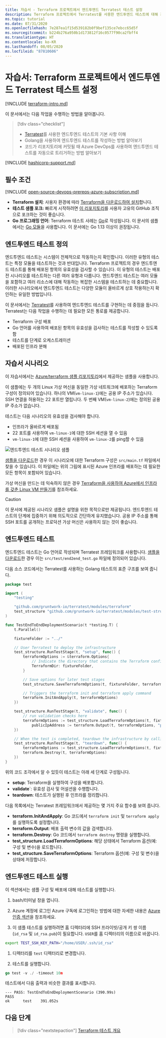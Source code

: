 ```yaml
---
title: 자습서 - Terraform 프로젝트에서 엔드투엔드 Terratest 테스트 설정
description: Terraform 프로젝트에서 Terratest를 사용한 엔드투엔드 테스트에 대해 자세히 알아봅니다.
ms.topic: tutorial
ms.date: 07/31/2020
ms.openlocfilehash: 7e287ea1f15d539182b0f9bef135ce7ebcc65d5f
ms.sourcegitcommit: b224b276a950b1d173812f16c0577f90ca2fbff4
ms.translationtype: HT
ms.contentlocale: ko-KR
ms.lasthandoff: 08/05/2020
ms.locfileid: "87810606"
---
```

# <a name="tutorial-setup-end-to-end-terratest-testing-on-terraform-projects"></a>자습서: Terraform 프로젝트에서 엔드투엔드 Terratest 테스트 설정

[!INCLUDE [terraform-intro.md](includes/terraform-intro.md)]

이 문서에서는 다음 작업을 수행하는 방법을 알아봅니다.

> [!div class="checklist"]
> * [Terratest](https://github.com/gruntwork-io/terratest)를 사용한 엔드투엔드 테스트의 기본 사항 이해
> * Golang을 사용하여 엔드투엔드 테스트를 작성하는 방법 알아보기
> * 코드가 리포지토리에 커밋될 때 Azure DevOps를 사용하여 엔드투엔드 테스트를 자동으로 트리거하는 방법 알아보기

[!INCLUDE [hashicorp-support.md](includes/hashicorp-support.md)]

## <a name="prerequisites"></a>필수 조건

[!INCLUDE [open-source-devops-prereqs-azure-subscription.md](../includes/open-source-devops-prereqs-azure-subscription.md)]
- **Terraform 설치**: 사용자 환경에 따라 [Terraform을 다운로드하여 설치](https://www.terraform.io/downloads.html)합니다.
- **테스트 샘플 포크:** 빠르게 시작하려면 [이 리포지토리](https://github.com/Azure/terraform)를 사용자 고유의 GitHub 조직으로 포크하는 것이 좋습니다.
- **Go 프로그래밍 언어**: Terraform 테스트 사례는 [Go](https://golang.org/dl/)로 작성됩니다. 이 문서의 샘플에서는 [Go 모듈](https://blog.golang.org/using-go-modules)을 사용합니다. 이 문서에는 Go 1.13 이상이 권장됩니다.

## <a name="what-is-end-to-end-testing"></a>엔드투엔드 테스트 정의

엔드투엔드 테스트는 시스템이 전체적으로 작동하는지 확인합니다. 이러한 유형의 테스트는 특정 모듈을 테스트하는 것과 반대입니다. Terraform 프로젝트의 경우 엔드투엔드 테스트를 통해 배포된 항목의 유효성을 검사할 수 있습니다. 이 유형의 테스트는 배포 전 시나리오를 테스트하는 다른 여러 유형과 다릅니다. 엔드투엔드 테스트는 여러 모듈을 포함하고 여러 리소스에 대해 작동하는 복잡한 시스템을 테스트하는 데 중요합니다. 이러한 시나리오에서 엔드투엔드 테스트는 다양한 모듈이 올바르게 상호 작용하는지 확인하는 유일한 방법입니다.

이 문서에서는 [Terratest](https://github.com/gruntwork-io/terratest)를 사용하여 엔드투엔드 테스트를 구현하는 데 중점을 둡니다. Terratest는 다음 작업을 수행하는 데 필요한 모든 통로를 제공합니다.

- Terraform 구성 배포
- Go 언어를 사용하여 배포된 항목의 유효성을 검사하는 테스트를 작성할 수 있도록 함
- 테스트를 단계로 오케스트레이션
- 배포된 인프라 분해

## <a name="tutorial-scenario"></a>자습서 시나리오

이 자습서에서는 [Azure/terraform 샘플 리포지토리](https://github.com/Azure/terraform/blob/master/samples/end-to-end-testing/README.md)에서 제공하는 샘플을 사용합니다.

이 샘플에는 두 개의 Linux 가상 머신을 동일한 가상 네트워크에 배포하는 Terraform 구성이 정의되어 있습니다. 하나의 VM(`vm-linux-1`)에는 공용 IP 주소가 있습니다. SSH 연결을 허용하는 22 포트만 열립니다. 두 번째 VM(`vm-linux-2`)에는 정의된 공용 IP 주소가 없습니다.

테스트는 다음 시나리오의 유효성을 검사해야 합니다.

- 인프라가 올바르게 배포됨
- 22 포트를 사용하여 `vm-linux-1`에 대한 SSH 세션을 열 수 있음
- `vm-linux-1`에 대한 SSH 세션을 사용하여 `vm-linux-2`를 ping할 수 있음

![엔드투엔드 테스트 시나리오 샘플](media/best-practices-end-to-end-testing/scenario.png)

[샘플을 다운로드](#prerequisites)한 경우 이 시나리오에 대한 Terraform 구성은 `src/main.tf` 파일에서 찾을 수 있습니다. 이 파일에는 위의 그림에 표시된 Azure 인프라를 배포하는 데 필요한 모든 항목이 포함되어 있습니다.

가상 머신을 만드는 데 익숙하지 않은 경우 [Terraform을 사용하여 Azure에서 인프라를 갖춘 Linux VM 만들기](create-linux-virtual-machine-with-infrastructure.md)를 참조하세요.

> [!CAUTION]
> 이 문서에 제공된 시나리오 샘플은 설명을 위한 목적으로만 제공됩니다. 엔드투엔드 테스트의 단계에 집중하기 위해 의도적으로 간단하게 유지했습니다. 공용 IP 주소를 통해 SSH 포트를 공개하는 프로덕션 가상 머신은 사용하지 않는 것이 좋습니다.

## <a name="end-to-end-test"></a>엔드투엔드 테스트

엔드투엔드 테스트는 Go 언어로 작성되며 Terratest 프레임워크를 사용합니다. [샘플을 다운로드](#prerequisites)한 경우 이는 `src/test/end2end_test.go` 파일에 정의되어 있습니다.

다음 소스 코드에서는 Terratest를 사용하는 Golang 테스트의 표준 구조를 보여 줍니다.

```Go
package test

import (
    "testing"

    "github.com/gruntwork-io/terratest/modules/terraform"
    test_structure "github.com/gruntwork-io/terratest/modules/test-structure"
)

func TestEndToEndDeploymentScenario(t *testing.T) {
    t.Parallel()

    fixtureFolder := "../"

    // User Terratest to deploy the infrastructure
    test_structure.RunTestStage(t, "setup", func() {
        terraformOptions := &terraform.Options{
            // Indicate the directory that contains the Terraform configuration to deploy
            TerraformDir: fixtureFolder,
        }

        // Save options for later test stages
        test_structure.SaveTerraformOptions(t, fixtureFolder, terraformOptions)

        // Triggers the terraform init and terraform apply command
        terraform.InitAndApply(t, terraformOptions)
    })

    test_structure.RunTestStage(t, "validate", func() {
        // run validation checks here
        terraformOptions := test_structure.LoadTerraformOptions(t, fixtureFolder)
            publicIpAddress := terraform.Output(t, terraformOptions, "public_ip_address")
    })

    // When the test is completed, teardown the infrastructure by calling terraform destroy
    test_structure.RunTestStage(t, "teardown", func() {
        terraformOptions := test_structure.LoadTerraformOptions(t, fixtureFolder)
        terraform.Destroy(t, terraformOptions)
    })
}
```

위의 코드 조각에서 알 수 있듯이 테스트는 아래 세 단계로 구성됩니다.

- **setup**: Terraform을 실행하여 구성을 배포합니다.
- **validate**`: 유효성 검사 및 어설션을 수행합니다.
- **teardown**: 테스트가 실행된 후 인프라를 정리합니다.

다음 목록에서는 Terratest 프레임워크에서 제공하는 몇 가지 주요 함수를 보여 줍니다.

- **terraform.InitAndApply**: Go 코드에서 `terraform init` 및 `terraform apply`를 실행하도록 설정합니다.
- **terraform.Output**: 배포 출력 변수의 값을 검색합니다.
- **terraform.Destroy**: Go 코드에서 `terraform destroy` 명령을 실행합니다.
- **test_structure.LoadTerraformOptions**: 해당 상태에서 Terraform 옵션(예: 구성 및 변수)을 로드합니다.
- **test_structure.SaveTerraformOptions**: Terraform 옵션(예: 구성 및 변수)을 상태에 저장합니다.

## <a name="run-the-end-to-end-test"></a>엔드투엔드 테스트 실행

이 섹션에서는 샘플 구성 및 배포에 대해 테스트를 실행합니다. 

1. bash/터미널 창을 엽니다.

1. Azure 계정에 로그인 Azure 구독에 로그인하는 방법에 대한 자세한 내용은 [Azure 인증 섹션](get-started-cloud-shell.md#authenticate-to-azure)을 참조하세요.

1. 이 샘플 테스트를 실행하려면 홈 디렉터리에 SSH 프라이빗/공개 키 쌍 이름(`id_rsa` 및 `id_rsa.pub`)이 필요합니다. `USER`를 홈 디렉터리의 이름으로 바꿉니다.

```bash
export TEST_SSH_KEY_PATH="/home/USER/.ssh/id_rsa"
```

1. 디렉터리를 `test` 디렉터리로 변경합니다.

1. 테스트를 실행합니다.

```go
go test -v ./ -timeout 10m
```

테스트에서 다음 출력과 비슷한 결과를 표시합니다.

```output
--- PASS: TestEndToEndDeploymentScenario (390.99s)
PASS
ok      test    391.052s
```

## <a name="next-steps"></a>다음 단계

> [!div class="nextstepaction"]
> [Terraform 테스트 개요](best-practices-testing-overview.md)